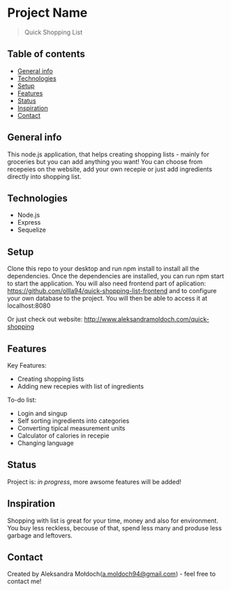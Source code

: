 # Project Name
> Quick Shopping List

## Table of contents
* [General info](#general-info)
* [Technologies](#technologies)
* [Setup](#setup)
* [Features](#features)
* [Status](#status)
* [Inspiration](#inspiration)
* [Contact](#contact)

## General info
This node.js application, that helps creating shopping lists - mainly for groceries but you can add anything you want!
You can choose from recepeies on the website, add your own recepie or just add ingredients directly into shopping list.

## Technologies
* Node.js
* Express
* Sequelize

## Setup
Clone this repo to your desktop and run npm install to install all the dependencies.
Once the dependencies are installed, you can run npm start to start the application.
You will also need frontend part of aplication: https://github.com/ollla94/quick-shopping-list-frontend and to configure your own database to the project.
You will then be able to access it at localhost:8080

Or just check out website: http://www.aleksandramoldoch.com/quick-shopping

## Features
Key Features:
* Creating shopping lists
* Adding new recepies with list of ingredients

To-do list:
* Login and singup
* Self sorting ingredients into categories
* Converting tipical measurement units
* Calculator of calories in recepie
* Changing language

## Status
Project is: _in progress_, more awsome features will be added!

## Inspiration
Shopping with list is great for your time, money and also for environment.
You buy less reckless, becouse of that, spend less many and produse less garbage and leftovers.

## Contact
Created by Aleksandra Mołdoch(a.moldoch94@gmail.com) - feel free to contact me!
